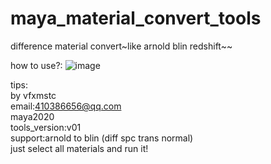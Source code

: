 # maya_material_convert_tools
difference material convert~like arnold blin redshift~~

how to use?:
![image](https://github.com/qqqq88902494/maya_material_convert_tools/blob/master/GIF.gif )  

tips:<br>
by vfxmstc<br> 
email:410386656@qq.com<br>
maya2020<br>
tools_version:v01<br>
support:arnold to blin (diff spc trans normal) <br>
just select all materials and run it!<br>



